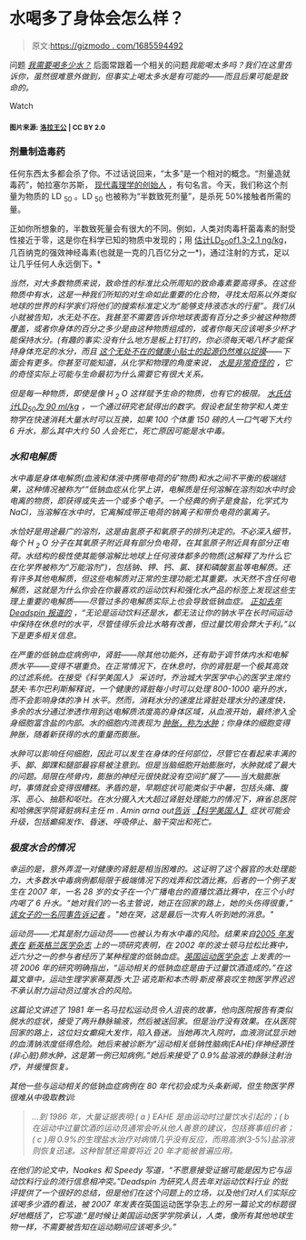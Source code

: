 # 水喝多了身体会怎么样？

> 原文:[https://gizmodo . com/1685594492](https://gizmodo.com/what-happens-to-your-body-when-you-drink-too-much-water-1685594492)

问题 [*我需要喝多少水？*](http://lifehacker.com/how-much-water-do-i-actually-need-to-drink-every-day-5986895) 后面常跟着一个相关的问题*我能喝太多吗？我们在这里告诉你，虽然很难意外做到，但事实上喝太多水是有可能的——而且后果可能是致命的。*

Watch

#### <small>图片来源:</small> [<small>洛拉王公</small>](https://flic.kr/p/6tHrrs) <small>| CC BY 2.0</small>

### 剂量制造毒药

任何东西太多都会杀了你。不过话说回来，“太多”是一个相对的概念。“剂量造就毒药”，帕拉塞尔苏斯， [现代毒理学的创始人](http://toxsci.oxfordjournals.org/content/53/1/2.full) ，有句名言。今天，我们称这个剂量为物质的 LD <sub>50</sub> 。LD <sub>50</sub> 也被称为“半数致死剂量”，是杀死 50%接触者所需的量。

正如你所想象的，半数致死量会有很大的不同。例如，人类对肉毒杆菌毒素的耐受性接近于零，这是你在科学已知的物质中发现的；用 [估计](http://jama.jamanetwork.com/article.aspx?articleid=193600)[LD<sub>50</sub>of](http://jama.jamanetwork.com/article.aspx?articleid=193600)[1.3-2.1 ng/kg](http://jama.jamanetwork.com/article.aspx?articleid=193600)，几百纳克的强效神经毒素(也就是一克的几百亿分之一*)，通过注射的方式，足以让几乎任何人永远倒下。*

*当然，对大多数物质来说，致命性的标准比众所周知的致命毒素要高得多。在这些物质中有水，这是一种我们所知的对生命如此重要的化合物，寻找太阳系以外类似地球的世界的科学家们将他们的搜索标准定义为“能够支持液态水的行星”。我们从小就被告知，水无处不在。我甚至不需要告诉你地球表面有百分之多少被这种物质覆盖，或者你身体的百分之多少是由这种物质组成的，或者你每天应该喝多少杯才能保持水分。(有趣的事实:没有什么地方是板上钉钉的，你必须每天喝八杯才能保持身体充足的水分，而且 [这个无处不在的健康小贴士的起源仍然难以捉摸](http://www.snopes.com/medical/myths/8glasses.asp)——下面会有更多。你甚至可能知道，从化学和物理的角度来说， [水是非常奇怪的](http://witcombe.sbc.edu/water/chemistryproperties.html) ，它的奇怪实际上可能与生命最初为什么需要它有很大关系。*

*但是每一种物质，即使是像 H <sub>2</sub> O 这样赋予生命的物质，也有它的极限。 [水氏估计LD<sub>50</sub>](http://www.sciencelab.com/msds.php?msdsId=9927321)[为 90 ml/kg](http://www.sciencelab.com/msds.php?msdsId=9927321) ，一个通过研究老鼠得出的数字。假设老鼠生物学和人类生物学在快速消耗大量水时可以互换，如果 100 个体重 150 磅的人一口气喝下大约 6 升水，那么其中大约 50 人会死亡，死亡原因可能是水中毒。*

### *水和电解质*

*水中毒是身体电解质(血液和体液中携带电荷的矿物质)和水之间不平衡的极端结果，这种情况被称为“”低钠血症从化学上讲，电解质是任何溶解在溶剂如水中时会电离的物质，即获得或失去一个或多个电子。一个经典的例子是食盐，化学式为 NaCl，当溶解在水中时，它离解成带正电荷的钠离子和带负电荷的氯离子。*

*水恰好是用途最广的溶剂，这是由氢原子和氧原子的排列决定的。不必深入细节，每个 H <sub>2</sub> O 分子在其氧原子附近具有部分负电荷，在其氢原子附近具有部分正电荷。水结构的极性使其能够溶解比地球上任何液体都多的物质(这解释了为什么它在化学界被称为“万能溶剂”)，包括钠、钾、钙、氯、镁和磷酸氢盐等电解质。还有许多其他电解质，但这些电解质对正常的生理功能尤其重要。水天然不含任何电解质，这就是为什么你会在你最喜欢的运动饮料和强化水产品的标签上发现这些生理上重要的电解质——尽管过多的电解质实际上也会导致低钠血症。 [正如去年 *Deadspin* 报道的](https://deadspin.com/everything-you-know-about-cramps-is-wrong-and-gatorade-1587102837) ，“无论是运动饮料还是水，都无法让你的钠水平在长时间运动中保持在休息时的水平，尽管佳得乐会比水略有改善，但过量饮用会弊大于利。”以下是更多相关信息。*

*在严重的低钠血症病例中，肾脏——除其他功能外，还有助于调节体内水和电解质水平——变得不堪重负。在正常情况下，在休息时，你的肾脏是一个极其高效的过滤系统。在接受《科学美国人》 采访时，乔治城大学医学中心的医学主席约瑟夫·韦尔巴利斯解释说，一个健康的肾脏每小时可以处理 800-1000 毫升的水，而不会影响身体的净 H 水平。然而，消耗水分的速度比肾脏处理水分的速度快，多余的水分通过渗透作用到达电解质浓度高的身体区域，从血液开始，最终渗入全身细胞富含盐的内部。水的细胞内流表现为 [肿胀，称为水肿](http://www.mayoclinic.org/diseases-conditions/edema/basics/definition/con-20033037)；你身体的细胞变得肿胀，随着新获得的水的重量而膨胀。*

*水肿可以影响任何细胞，因此可以发生在身体的任何部位，尽管它在看起来丰满的手、脚、脚踝和腿部最容易被注意到。但是当脑细胞开始膨胀时，水肿就成了最大的问题。局限在颅骨内，膨胀的神经元很快就没有空间扩展了——当大脑膨胀时，事情就会变得很糟糕。矛盾的是，早期症状可能类似于中暑，包括头痛、腹泻、恶心、抽筋和呕吐。在水分摄入大大超过肾脏处理能力的情况下，麻省总医院和哈佛医学院肾脏病科主任 m . Amin arna out[告诉](http://www.scientificamerican.com/article/strange-but-true-drinking-too-much-water-can-kill/) [*【科学美国人】*](http://www.scientificamerican.com/article/strange-but-true-drinking-too-much-water-can-kill/) 症状可能会升级，包括癫痫发作、昏迷、呼吸停止、脑干突出和死亡。*

### *极度水合的情况*

*幸运的是，意外弄混一对健康的肾脏是相当困难的。这证明了这个器官的水处理能力，大多数水中毒病例都局限于极端情况下的戏弄和饮酒比赛。后者的一个例子发生在 2007 年，一名 28 岁的女子在一个广播电台的直播饮酒比赛中，在三个小时内喝了 6 升水。“她对我们的一名主管说，她正在回家的路上，她的头伤得很重，” [该女子的一名同事告诉记者](http://www.nbcnews.com/id/16614865/ns/us_news-life/t/woman-dies-after-water-drinking-contest/#.VN5BhVPF_0c) 。"她在哭，这是最后一次有人听到她的消息。"*

*运动员——尤其是耐力运动员——也被认为有水中毒的风险。结果来自[2005 年发表在](http://www.nejm.org/doi/full/10.1056/NEJMoa043901) [*新英格兰医学杂志*](http://www.nejm.org/doi/full/10.1056/NEJMoa043901) 上的一项研究表明，在 2002 年的波士顿马拉松比赛中，近六分之一的参与者经历了某种程度的低钠血症*。*[*英国运动医学杂志*](http://www.ncbi.nlm.nih.gov/pmc/articles/PMC2564296/) 上发表的一项 2006 年的研究明确指出，“运动相关的低钠血症是由于过量饮酒造成的。”在这篇文章中，运动生理学家蒂莫西·大卫·诺克斯和本杰明·斯皮蒂哀叹生物医学界迟迟不承认耐力运动员过度水合的风险。*

*这篇论文讲述了 1981 年一名马拉松运动员令人沮丧的故事，他向医院报告有类似脱水的症状，接受了两升静脉输液，然后被送回家。但是治疗没有效果。在从医院回家的路上，这位妇女癫痫大发作，陷入昏迷。当她再次入院时，血液测试显示她的血清钠浓度低得危险。她后来被诊断为“运动相关低钠性脑病(EAHE)伴神经源性(非心脏)肺水肿，这是第一例已知病例。”她后来接受了 0.9%盐溶液的静脉注射治疗，并缓慢恢复。*

*其他一些与运动相关的低钠血症病例在 80 年代初会成为头条新闻，但生物医学界很难从中吸取教训:*

> *...到 1986 年，大量证据表明:( *a* ) EAHE 是由运动时过量饮水引起的；( *b* 在运动中过量饮酒的运动员通常会听从他人善意的建议，包括赛事组织者；( *c* )用 0.9%的生理盐水治疗对病情几乎没有反应，而用高渗(3-5%)盐溶液则恢复迅速。这种智慧还需要将近 20 年才能被普遍应用。*

*在他们的论文中，Noakes 和 Speedy 写道，“不愿意接受证据可能是因为它与运动饮料行业的流行信息相冲突。”Deadspin 为研究人员去年对运动饮料行业 的批评提供了一个很好的总结，但是他们在这个问题上的立场，以及他们对人们实际应该喝多少酒的看法，被 2007 年发表在*英国运动医学杂志*上的另一篇论文的标题很好地概括了，它写道:“是时候让美国运动医学学院承认，人类，像所有其他地球生物一样，不需要被告知在运动期间应该喝多少。”*